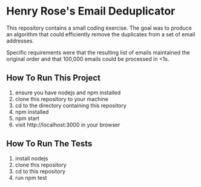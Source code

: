 # Henry Rose's Email Deduplicator

This repository contains a small coding exercise. The goal was to produce an algorithm that could efficiently remove the duplicates from a set of email addresses. 

Specific requirements were that the resulting list of emails maintained the original order and that 100,000 emails could be processed in <1s. 

## How To Run This Project
1. ensure you have nodejs and npm installed
1. clone this repository to your machine
1. cd to the directory containing this repository
1. npm installed
1. npm start
1. visit http://localhost:3000 in your browser

## How To Run The Tests
1. install nodejs
1. clone this repository
1. cd to this repository
1. run npm test 

